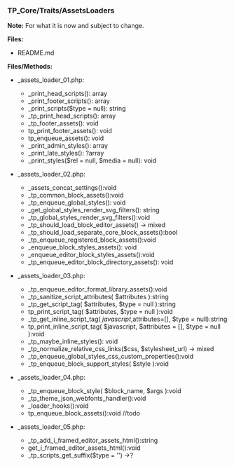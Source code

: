 ### TP_Core/Traits/AssetsLoaders

**Note:** For what it is now and subject to change. 

**Files:** 
- README.md

**Files/Methods:** 
- _assets_loader_01.php: 	
	- _print_head_scripts(): array 
	- _print_footer_scripts(): array 
	- _print_scripts($type = null): string 
	- _tp_print_head_scripts(): array 
	- _tp_footer_assets(): void 
	- tp_print_footer_assets(): void 
	- tp_enqueue_assets(): void 
	- _print_admin_styles(): array 
	- _print_late_styles(): ?array 
	- _print_styles($rel = null, $media = null): void 

- _assets_loader_02.php: 	
	- _assets_concat_settings():void 
	- _tp_common_block_assets():void 
	- _tp_enqueue_global_styles(): void 
	- _get_global_styles_render_svg_filters(): string 
	- _tp_global_styles_render_svg_filters():void 
	- _tp_should_load_block_editor_assets() -> mixed 
	- _tp_should_load_separate_core_block_assets():bool 
	- _tp_enqueue_registered_block_assets():void 
	- _enqueue_block_styles_assets(): void 
	- _enqueue_editor_block_styles_assets():void 
	- _tp_enqueue_editor_block_directory_assets(): void 

- _assets_loader_03.php: 	
	- _tp_enqueue_editor_format_library_assets():void 
	- _tp_sanitize_script_attributes( $attributes ):string 
	- _tp_get_script_tag( $attributes, $type = null ):string 
	- tp_print_script_tag( $attributes, $type = null ):void 
	- _tp_get_inline_script_tag( $javascript,$attributes=[], $type = null):string 
	- tp_print_inline_script_tag( $javascript, $attributes = [], $type = null ):void 
	- _tp_maybe_inline_styles(): void 
	- _tp_normalize_relative_css_links($css, $stylesheet_url) -> mixed 
	- _tp_enqueue_global_styles_css_custom_properties():void 
	- _tp_enqueue_block_support_styles( $style ):void 

- _assets_loader_04.php: 	
	- _tp_enqueue_block_style( $block_name, $args ):void 
	- _tp_theme_json_webfonts_handler():void 
	- _loader_hooks():void 
	- tp_enqueue_block_assets():void //todo 

- _assets_loader_05.php: 	
	- _tp_add_i_framed_editor_assets_html():string 
	- get_i_framed_editor_assets_html():void 
	- _tp_scripts_get_suffix($type = '') ->? 
